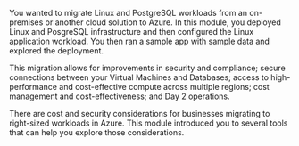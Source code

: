 You wanted to migrate Linux and PostgreSQL workloads from an on-premises or another cloud solution to Azure. In this module, you deployed Linux and PosgreSQL infrastructure and then configured the Linux application workload. You then ran a sample app with sample data and explored the deployment.

This migration allows for improvements in security and compliance; secure connections between your Virtual Machines and Databases; access to high-performance and cost-effective compute across multiple regions; cost management and cost-effectiveness; and Day 2 operations.

There are cost and security considerations for businesses migrating to right-sized workloads in Azure. This module introduced you to several tools that can help you explore those considerations.
